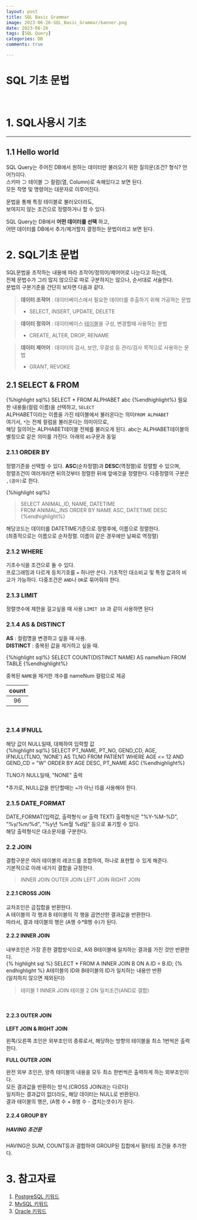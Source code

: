 ```yaml
---
layout: post
title: SQL Basic Grammar
image: 2023-06-26-SQL_Basic_Grammar/banner.png
date: 2023-06-26
tags: [SQL Query]
categories: DB
comments: true

---
```


# SQL 기초 문법

<br>

# 1. SQL사용시 기초

---

## 1.1 Hello world

SQL Query는 주어진 DB에서 원하는 데이터만 불러오기 위한 질의문(조건? 형식? 언어?)이다.  
스키마 ⊃ 테이블 ⊃ 컬럼(열, Column)로 속해있다고 보면 된다.  
모든 작명 및 명령어는 대문자로 이루어진다.

문법을 통해 특정 테이블로 불러오더라도,  
보여지지 않는 조건으로 정렬하거나 할 수 있다.

SQL Query는 DB에서 **어떤 데이터를 선택** 하고,  
어떤 데이터를 DB에서 추가/제거할지 결정하는 문법이라고 보면 된다.
<br>

# 2. SQL기초 문법

SQL문법을 조작하는 내용에 따라 조작어/정의어/제어어로 나눈다고 하는데,  
전체 문법수가 그리 많지 않으므로 따로 구분하지는 않으나, 순서대로 서술한다.  
문법의 구분기준을 간단히 보자면 다음과 같다.

> **데이터 조작어** : 데이터베이스에서 필요한 데이터를 추출하기 위해 가공하는 문법
>
> - SELECT, INSERT, UPDATE, DELETE

> **데이터 정의어** : 데이터베이스 <U>테이블</U>을 구성, 변경할때 사용하는 문법
>
> - CREATE, ALTER, DROP, RENAME

> **데이터 제어어** : 데이터의 검사, 보안, 무결성 등 관리/검사 목적으로 사용하는 문법
>
> - GRANT, REVOKE

## 2.1 SELECT & FROM

{%highlight sql%}
SELECT *
FROM ALPHABET abc 
{%endhighlight%}
필요한 내용들(컬럼 이름)을 선택하고, `SELECT`  
ALPHABET이라는 이름을 가진 테이블에서 불러온다는 의미`FROM ALPHABET`  
여기서, `*`는 전체 컬럼을 불러온다는 의미이므로,  
해당 질의어는 ALPHABET테이블 전체를 불러오게 된다.
abc는 ALPHABET테이블의 별칭으로 같은 의미를 가진다. 아래의 `AS`구문과 동일

### 2.1.1 ORDER BY

정렬기준을 선택할 수 있다.
**ASC**(순차정렬)과 **DESC**(역정렬)로 정렬할 수 있으며,  
정렬조건이 여러개라면 뒤의것부터 정렬한 뒤에 앞에것을 정렬한다.
다중정렬의 구분은 ```,(콤마)```로 한다.

{%highlight sql%}

> SELECT ANIMAL_ID, NAME, DATETIME  
> FROM ANIMAL_INS ORDER BY NAME ASC, DATETIME DESC
{%endhighlight%}

해당코드는 데이터를 DATETIME기준으로 정렬후에, 이름으로 정렬한다.  
(최종적으로는 이름으로 순차정렬. 이름이 같은 경우에만 날짜로 역정렬)

### 2.1.2 WHERE

기초수식을 조건으로 둘 수 있다.  
프로그래밍과 다르게 등치기호를 `=` 하나만 쓴다.
기초적인 대소비교 및 특정 값과의 비교가 가능하다.
다중조건은 ```AND```나 ```OR```로 묶어줘야 한다.

### 2.1.3 LIMIT

정렬갯수에 제한을 걸고싶을 때 사용
`LIMIT 10` 과 같이 사용하면 된다

### 2.1.4 AS & DISTINCT

**AS** : 컬럼명을 변경하고 싶을 때 사용.  
**DISTINCT** : 중복된 값을 제거하고 싶을 때.

{%highlight sql%}
SELECT COUNT(DISTINCT NAME) AS nameNum
FROM TABLE
{%endhighlight%}

중복된 ```NAME```을 제거한 개수를 nameNum 컬럼으로 제공

| count |
| :---: |
|  96   |

<br>

### 2.1.4 IFNULL   

해당 값이 NULL일때, 대체하여 입력할 값   
{%highlight sql%}
SELECT PT_NAME, PT_NO, GEND_CD, AGE, IFNULL(TLNO, 'NONE') AS TLNO
FROM PATIENT WHERE AGE <= 12 AND GEND_CD = "W" ORDER BY AGE DESC, PT_NAME ASC 
{%endhighlight%}

TLNO가 NULL일때, "NONE" 출력

*추가로, NULL값을 판단할때는 `=`가 아닌 IS를 사용해야 한다.

### 2.1.5 DATE_FORMAT

DATE_FORMAT(입력값, 출력형식 or 출력 TEXT)
출력형식은 "%Y-%M-%D", "%y/%m/%d", "%y년 %m월 %d일" 등으로 표기할 수 있다.   
해당 출력형식은 대소문자를 구분한다.   

### 2.2 JOIN
결합구문은 여러 테이블의 레코드를 조합하여, 하나로 표현할 수 있게 해준다.   
기본적으로 아래 네가지 결합을 규정한다.   
> INNER JOIN
> OUTER JOIN
> LEFT JOIN
> RIGHT JOIN

#### 2.2.1 CROSS JOIN   

교차조인은 곱집합을 반환한다.   
A 테이블의 각 행과 B 테이블의 각 행을 곱연산한 결과값을 반환한다.   
따라서, 결과 테이블의 행은 (A행 수*B행 수)가 된다.   

#### 2.2.2 INNER JOIN   

내부조인은 가장 흔한 결합방식으로, A와 B테이블에 일치하는 결과를 가진 것만 반환한다.   
{% highlight sql %}
SELECT *
FROM A INNER JOIN B
ON A.ID = B.ID;
{% endhighlight %}
A테이블의 ID와 B테이블의 ID가 일치하는 내용만 반환   
(일치하지 않으면 제외된다)   
> 테이블 1 INNER JOIN 테이블 2
> ON 일치조건(AND로 결합)
<br>
   
#### 2.2.3 OUTER JOIN

**LEFT JOIN & RIGHT JOIN**

왼쪽/오른쪽 조인은 외부조인의 종류로서, 해당하는 방향의 테이블을 최소 1번씩은 출력한다.   

**FULL OUTER JOIN**

완전 외부 조인은, 양측 테이블의 내용을 모두 최소 한번씩은 출력하게 하는 외부조인이다.   
모든 결과값을 반환하는 방식.(CROSS JOIN과는 다르다)   
일치하는 결과값이 없더라도, 해당 데이터는 NULL로 반환된다.   
결과 테이블의 행은, (A행 수 + B행 수 - 겹치는갯수)가 된다.

#### 2.2.4 GROUP BY

##### HAVING 조건문
HAVING은 SUM, COUNT등과 결합하여 GROUP된 집합에서 필터링 조건을 추가한다.

# 3. 참고자료

1. [PostgreSQL 키워드](https://www.postgresql.kr/docs/10/sql-keywords-appendix.html)
2. [MySQL 키워드](https://dev.mysql.com/doc/refman/8.0/en/keywords.html)
3. [Oracle 키워드](https://docs.oracle.com/cd/A97630_01/appdev.920/a42525/apb.htm)